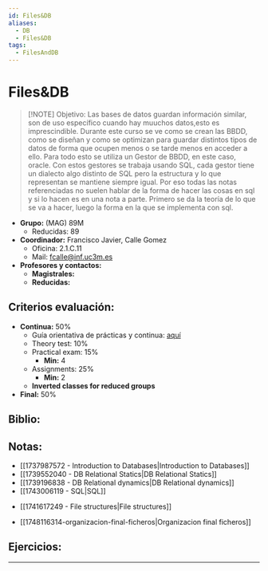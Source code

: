 ```yaml
---
id: Files&DB
aliases:
  - DB
  - Files&DB
tags:
  - FilesAndDB
---
```

# Files&DB

> [!NOTE]  Objetivo:
> Las bases de datos guardan información similar, son de uso específico cuando hay muuchos datos,esto es imprescindible. 
> Durante este curso se ve como se crean las BBDD, como se diseñan y como se optimizan para guardar distintos tipos de datos de forma que ocupen menos o se tarde menos en acceder a ello. 
> Para todo esto se utiliza un Gestor de BBDD, en este caso, oracle. Con estos gestores se trabaja usando SQL, cada gestor tiene un dialecto algo distinto de SQL pero la estructura y lo que representan se mantiene siempre igual. Por eso todas las notas referenciadas no suelen hablar de la forma de hacer las cosas en sql y si lo hacen es en una nota a parte. Primero se da la teoría de lo que se va a hacer, luego la forma en la que se implementa con sql.

+ **Grupo:** (MAG) 89M
	+ Reducidas: 89
+ **Coordinador:** Francisco Javier, Calle Gomez
	+ Oficina: 2.1.C.11
	+ Mail: fcalle@inf.uc3m.es
+ **Profesores y contactos:** 
	+ **Magistrales:** 
	+ **Reducidas:**

## Criterios evaluación:
+ **Continua:** 50%
	+ Guía orientativa de prácticas y continua: [aquí](https://aulaglobal.uc3m.es/pluginfile.php/7469759/mod_resource/content/0/chrono%20lab%20students.pdf)
	+ Theory test: 10%
	+ Practical exam: 15%
		+ **Min:** 4
	+ Assignments: 25%
		+ **Min:** 2
	+ **Inverted classes for reduced groups**
+ **Final:** 50%

## Biblio:

## Notas: 

+ [[1737987572 - Introduction to Databases|Introduction to Databases]]
+ [[1739552040 - DB Relational Statics|DB Relational Statics]]
+ [[1739196838 - DB Relational dynamics|DB Relational dynamics]]
+ [[1743006119 - SQL|SQL]]
- [[1741617249 - File structures|File structures]]

- [[1748116314-organizacion-final-ficheros|Organizacion final ficheros]]

## Ejercicios:



***
